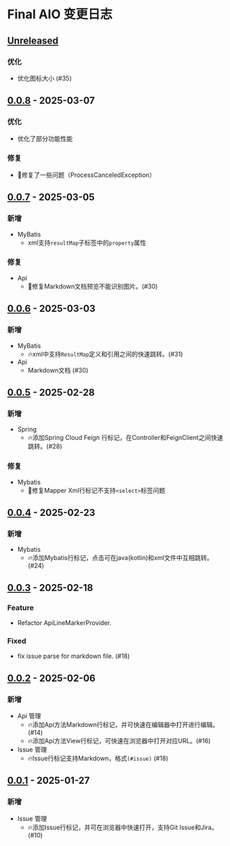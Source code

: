 <!-- Keep a Changelog guide -> https://keepachangelog.com -->

# Final AIO 变更日志

## [Unreleased]

### 优化

- 优化图标大小 (#35)

## [0.0.8] - 2025-03-07

### 优化

- 优化了部分功能性能

### 修复

- 🐛修复了一些问题（ProcessCanceledException）

## [0.0.7] - 2025-03-05

### 新增

- MyBatis
  - xml支持`resultMap`子标签中的`property`属性

### 修复

- Api
  - 🐛修复Markdown文档预览不能识别图片。(#30)

## [0.0.6] - 2025-03-03

### 新增

- MyBatis
  - 🔥xml中支持`ResultMap`定义和引用之间的快速跳转。(#31)
- Api
  - Markdown文档 (#30)

## [0.0.5] - 2025-02-28

### 新增

- Spring
  - 🔥添加Spring Cloud Feign 行标记，在Controller和FeignClient之间快速跳转。(#28)

### 修复

- Mybatis
  - 🐛修复Mapper Xml行标记不支持`<select>`标签问题

## [0.0.4] - 2025-02-23

### 新增

- Mybatis
  - 🔥添加Mybatis行标记，点击可在java(kotlin)和xml文件中互相跳转。(#24)

## [0.0.3] - 2025-02-18

### Feature

- Refactor ApiLineMarkerProvider.

### Fixed

- fix issue parse for markdown file. (#18)

## [0.0.2] - 2025-02-06

### 新增

- Api 管理
  - 🔥添加Api方法Markdown行标记，并可快速在编辑器中打开进行编辑。(#14) 
  - 🔥添加Api方法View行标记，可快速在浏览器中打开对应URL。(#16)
- Issue 管理
  - 🔥Issue行标记支持Markdown，格式`(#issue)` (#18)

## [0.0.1] - 2025-01-27

### 新增

- Issue 管理
  - 🔥添加Issue行标记，并可在浏览器中快速打开，支持Git Issue和Jira。(#10)

[Unreleased]: https://github.com/iimik/final-aio/compare/v0.0.8...HEAD
[0.0.8]: https://github.com/iimik/final-aio/compare/v0.0.7...v0.0.8
[0.0.7]: https://github.com/iimik/final-aio/compare/v0.0.6...v0.0.7
[0.0.6]: https://github.com/iimik/final-aio/compare/v0.0.5...v0.0.6
[0.0.5]: https://github.com/iimik/final-aio/compare/v0.0.4...v0.0.5
[0.0.4]: https://github.com/iimik/final-aio/compare/v0.0.3...v0.0.4
[0.0.3]: https://github.com/iimik/final-aio/compare/v0.0.2...v0.0.3
[0.0.2]: https://github.com/iimik/final-aio/compare/v0.0.1...v0.0.2
[0.0.1]: https://github.com/iimik/final-aio/commits/v0.0.1
